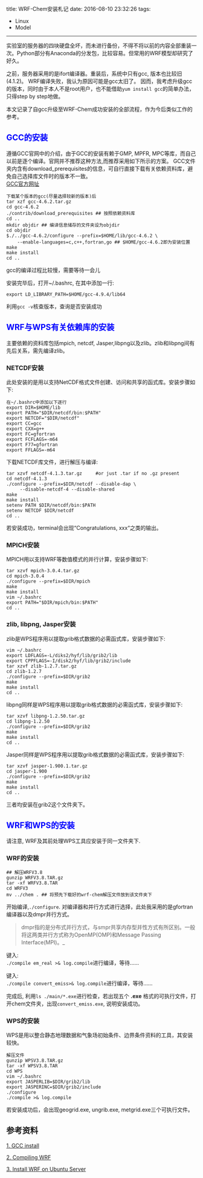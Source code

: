 title: WRF-Chem安装札记
date: 2016-08-10 23:32:26
tags: 
- Linux
- Model

---

实验室的服务器的四块硬盘全坏，而未进行备份，不得不将以前的内容全部重装一次。Python部分有Anaconda的分发包，比较容易。但常用的WRF模型却研究了好久。  

之前，服务器采用的是ifort编译器。重装后，系统中只有gcc, 版本也比较旧(4.1.2)。 WRF编译失败，我认为原因可能是gcc太旧了。 因而，我考虑升级gcc的版本，同时由于本人不是root用户，也不能借助`yum install gcc`的简单办法，只得step by step地做。  

本文记录了自gcc升级至WRF-Chem成功安装的全部流程，作为今后类似工作的参考。
<!--more-->

## <font color="blue"> GCC的安装</font> 

遵循GCC官网中的介绍，由于GCC的安装有赖于GMP, MPFR, MPC等库，而自己以前是逐个编译。官网并不推荐这种方法,而推荐采用如下所示的方案。 GCC文件夹内含有download_prerequisites的信息，可自行直接下载有关依赖资料库，避免自己选择库文件时的版本不一致。      
[GCC官方网址](https://gcc.gnu.org/wiki/InstallingGCC)
 
```
下载某个版本的gcc(尽量选择较新的版本)后
tar xzf gcc-4.6.2.tar.gz
cd gcc-4.6.2
./contrib/download_prerequisites ## 按照依赖资料库
cd ..
mkdir objdir ## 编译信息储存的文件夹设为objdir
cd objdir
$./../gcc-4.6.2/configure --prefix=$HOME/lib/gcc-4.6.2 \
    --enable-languages=c,c++,fortran,go ## $HOME/gcc-4.6.2即为安装位置
make
make install 
cd ..
```

gcc的编译过程比较慢，需要等待一会儿

安装完毕后，打开~/.bashrc, 在其中添加一行:      

`export LD_LIBRARY_PATH=$HOME/gcc-4.9.4/lib64`

利用`gcc -v`核查版本，查询是否安装成功

## <font color="blue">WRF与WPS有关依赖库的安装</font>

主要依赖的资料库包括mpich, netcdf, Jasper,libpng以及zlib。zlib和libpng间有先后关系，需先编译zlib。

### NETCDF安装  
此处安装的是用以支持NetCDF格式文件创建、访问和共享的函式库。安装步骤如下:      

```
在~/.bashrc中添加以下逐行
export DIR=$HOME/lib
export PATH="$DIR/netcdf/bin:$PATH"
export NETCDF="$DIR/netcdf"
export CC=gcc
export CXX=g++
export FC=gfortran
export FCFLAGS=-m64
export F77=gfortran
export FFLAGS=-m64
```

下载NETCDF库文件，进行解压与编译: 

```
tar xzvf netcdf-4.1.3.tar.gz     #or just .tar if no .gz present
cd netcdf-4.1.3
./configure --prefix=$DIR/netcdf --disable-dap \
     --disable-netcdf-4 --disable-shared
make
make install
setenv PATH $DIR/netcdf/bin:$PATH
setenv NETCDF $DIR/netcdf
cd ..
```
若安装成功，terminal会出现“Congratulations, xxx“之类的输出。
   

### MPICH安装  
MPICH用以支持WRF等数值模式的并行计算，安装步骤如下:     

```
tar xzvf mpich-3.0.4.tar.gz  
cd mpich-3.0.4
./configure --prefix=$DIR/mpich
make
make install
vim ~/.bashrc
export PATH="$DIR/mpich/bin:$PATH"
cd ..
```

### zlib, libpng, Jasper安装
zlib是WPS程序用以提取grib格式数据的必需函式库，安装步骤如下:

```
vim ~/.bashrc
export LDFLAGS=-L/diks2/hyf/lib/grib2/lib
export CPPFLAGS=-I/disk2/hyf/lib/grib2/include
tar xzvf zlib-1.2.7.tar.gz  
cd zlib-1.2.7
./configure --prefix=$DIR/grib2
make
make install
cd ..
```
  

libpng同样是WPS程序用以提取grib格式数据的必需函式库，安装步骤如下:
```
tar xzvf libpng-1.2.50.tar.gz     
cd libpng-1.2.50
./configure --prefix=$DIR/grib2
make
make install
cd ..
```
  

Jasper同样是WPS程序用以提取grib格式数据的必需函式库，安装步骤如下:
```
tar xzvf jasper-1.900.1.tar.gz
cd jasper-1.900
./configure --prefix=$DIR/grib2
make
make install
cd ..
```

三者均安装在grib2这个文件夹下。

## <font color="blue">WRF和WPS的安装</font>

请注意, WRF及其前处理WPS工具应安装于同一文件夹下.

### WRF的安装

```
## 解压WRFV3.8
gunzip WRFV3.8.TAR.gz
tar -xf WRFV3.8.TAR
cd WRFV3
mv ../chem . ## 将预先下载好的wrf-chem解压文件放到该文件夹下
```

开始编译,`./configure`.
对编译器和并行方式进行选择，此处我采用的是gfortran编译器以及dmpr并行方式。      

>dmpr指的是分布式并行方式，与smpr共享内存型并性方式有所区别。一般将这两类并行方式称为OpenMP(OMP)和Message Passing Interface(MPI)。_  

键入:    
`./compile em_real >& log.compile`进行编译，等待......     
      
键入:    
`./compile convert_emiss>& log.compile`进行编译，等待......      
    
完成后, 利用`ls ./main/*.exe`进行检查，若出现五个 __.exe__ 格式的可执行文件，打开chem文件夹，出现`convert_emiss.exe`, 说明安装成功。


### WPS的安装

WPS是用以整合静态地理数据和气象场初始条件、边界条件资料的工具，其安装较快。 

```
解压文件
gunzip WPSV3.8.TAR.gz
tar -xf WPSV3.8.TAR
cd WPS
vim ~/.bashrc
export JASPERLIB=$DIR/grib2/lib
export JASPERINC=$DIR/grib2/include
./configure
./compile >& log.compile
```

若安装成功后，会出现geogrid.exe, ungrib.exe, metgrid.exe三个可执行文件。



## 参考资料
[1. GCC install](http://stackoverflow.com/questions/9450394/how-to-install-gcc-piece-by-piece-with-gmp-mpfr-mpc-elf-without-shared-libra
)      

[2. Compiling WRF](http://www2.mmm.ucar.edu/wrf/OnLineTutorial/compilation_tutorial.php)  

[3. Install WRF on Ubuntu Server](http://forum.wrfforum.com/viewtopic.php?f=5&t=7099)